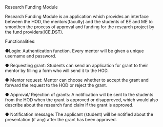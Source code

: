 
Research Funding Module

Research Funding Module is an application which provides an interface between the HOD, the mentors(faculty) and the students of BE and ME to smoothen the process of approval and funding for the research project by the fund providers(ICE,DST).

Functionalities:

●Login: Authentication function. Every mentor will be given a unique username and password.

● Requesting grant: Students can send an application for grant to their mentor by filling a form who will send it to the HOD.

● Mentor request: Mentor can choose whether to accept the grant and forward the request to the HOD or reject the grant.

● Approval/ Rejection of grants: A notification will be sent to the students from the HOD when the grant is approved or disapproved, which would also describe about the research fund claim if the grant is approved.

● Notification message: The applicant (student) will be notified about the presentation (if any) after the grant has been approved.
